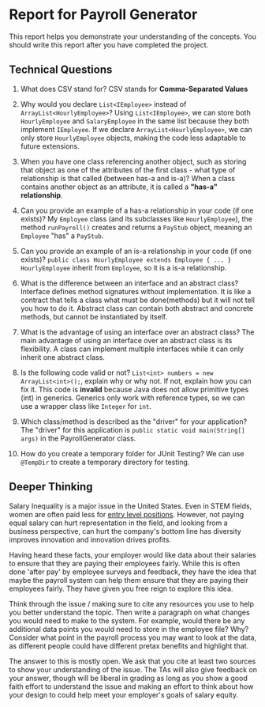 # Report for Payroll Generator

This report helps you demonstrate your understanding of the concepts. You should write this report after you have completed the project. 

## Technical Questions

1. What does CSV stand for? 
   CSV stands for **Comma-Separated Values**

2. Why would you declare `List<IEmployee>` instead of `ArrayList<HourlyEmployee>`?
   Using `List<IEmployee>`, we can store both `HourlyEmployee` and `SalaryEmployee` in the same list because they both implement `IEmployee`.
   If we declare `ArrayList<HourlyEmployee>`, we can only store `HourlyEmployee` objects, making the code less adaptable to future extensions.

3. When you have one class referencing another object, such as storing that object as one of the attributes of the first class - what type of relationship is that called (between has-a and is-a)?
   When a class contains another object as an attribute, it is called a **"has-a" relationship**.

4. Can you provide an example of a has-a relationship in your code (if one exists)?
   My `Employee` class (and its subclasses like `HourlyEmployee`), the method `runPayroll()` creates and returns a `PayStub` object, meaning an `Employee` "has" a `PayStub`.

5. Can you provide an example of an is-a relationship in your code (if one exists)?
   `public class HourlyEmployee extends Employee { ... }` `HourlyEmployee` inherit from `Employee`, so it is a is-a relationship.

6. What is the difference between an interface and an abstract class?
    Interface defines method signatures without implementation. It is like a contract that tells a class what must be done(methods) but it will not tell you how to do it.
    Abstract class can contain both abstract and concrete methods, but cannot be instantiated by itself.

7. What is the advantage of using an interface over an abstract class?
   The main advantage of using an interface over an abstract class is its flexibility. A class can implement multiple interfaces while it can only inherit one abstract class.

8. Is the following code valid or not? `List<int> numbers = new ArrayList<int>();`, explain why or why not. If not, explain how you can fix it.
   This code is **invalid** because Java does not allow primitive types (int) in generics. Generics only work with reference types, so we can use a wrapper class like `Integer` for `int`.

9. Which class/method is described as the "driver" for your application?
   The "driver" for this application is `public static void main(String[] args)` in the PayrollGenerator class.


10. How do you create a temporary folder for JUnit Testing? 
    We can use `@TempDir` to create a temporary directory for testing.

## Deeper Thinking 

Salary Inequality is a major issue in the United States. Even in STEM fields, women are often paid less for [entry level positions](https://www.gsb.stanford.edu/insights/whats-behind-pay-gap-stem-jobs). However, not paying equal salary can hurt representation in the field, and looking from a business perspective, can hurt the company's bottom line has diversity improves innovation and innovation drives profits. 

Having heard these facts, your employer would like data about their salaries to ensure that they are paying their employees fairly. While this is often done 'after pay' by employee surveys and feedback, they have the idea that maybe the payroll system can help them ensure that they are paying their employees fairly. They have given you free reign to explore this idea.

Think through the issue / making sure to cite any resources you use to help you better understand the topic. Then write a paragraph on what changes you would need to make to the system. For example, would there be any additional data points you would need to store in the employee file? Why? Consider what point in the payroll process you may want to look at the data, as different people could have different pretax benefits and highlight that. 

The answer to this is mostly open. We ask that you cite at least two sources to show your understanding of the issue. The TAs will also give feedback on your answer, though will be liberal in grading as long as you show a good faith effort to understand the issue and making an effort to think about how your design to could help meet your employer's goals of salary equity. 
